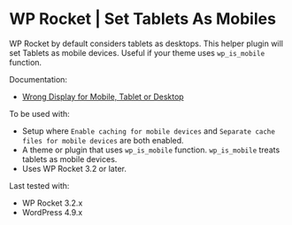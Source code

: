 # WP Rocket | Set Tablets As Mobiles

WP Rocket by default considers tablets as desktops. This helper plugin will set Tablets as mobile devices. Useful if your theme uses `wp_is_mobile` function.

Documentation:
* [Wrong Display for Mobile, Tablet or Desktop](https://docs.wp-rocket.me/article/140-wrong-display-mobile-tablet-desktop)

To be used with:
* Setup where `Enable caching for mobile devices` and `Separate cache files for mobile devices` are both enabled.
* A theme or plugin that uses `wp_is_mobile` function. `wp_is_mobile` treats tablets as mobile devices. 
* Uses WP Rocket 3.2 or later.

Last tested with:
* WP Rocket 3.2.x
* WordPress 4.9.x
